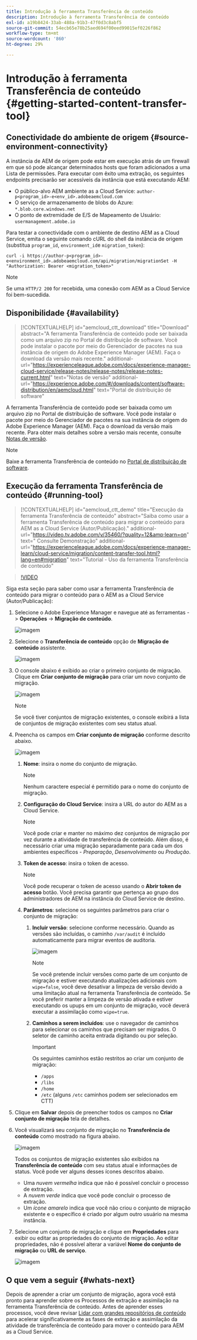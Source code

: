 ```yaml
---
title: Introdução à ferramenta Transferência de conteúdo
description: Introdução à ferramenta Transferência de conteúdo
exl-id: a19b8424-33ab-488a-91b3-47f0d3c8abf5
source-git-commit: 54ecb65e78b25aed694f00eed99015ef0226f862
workflow-type: tm+mt
source-wordcount: '860'
ht-degree: 29%

---
```


# Introdução à ferramenta Transferência de conteúdo {#getting-started-content-transfer-tool}

## Conectividade do ambiente de origem {#source-environment-connectivity}

A instância de AEM de origem pode estar em execução atrás de um firewall em que só pode alcançar determinados hosts que foram adicionados a uma Lista de permissões. Para executar com êxito uma extração, os seguintes endpoints precisarão ser acessíveis da instância que está executando AEM:

* O público-alvo AEM ambiente as a Cloud Service: `author-p<program_id>-e<env_id>.adobeaemcloud.com`
* O serviço de armazenamento de blobs do Azure: `*.blob.core.windows.net`
* O ponto de extremidade de E/S de Mapeamento de Usuário: `usermanagement.adobe.io`

Para testar a conectividade com o ambiente de destino AEM as a Cloud Service, emita o seguinte comando cURL do shell da instância de origem (substitua `program_id`, `environment_id`e `migration_token`):

`curl -i https://author-p<program_id>-e<environment_id>.adobeaemcloud.com/api/migration/migrationSet -H "Authorization: Bearer <migration_token>"`

>[!NOTE]
>Se uma `HTTP/2 200` for recebida, uma conexão com AEM as a Cloud Service foi bem-sucedida.

## Disponibilidade {#availability}

>[!CONTEXTUALHELP]
>id="aemcloud_ctt_download"
>title="Download"
>abstract="A ferramenta Transferência de conteúdo pode ser baixada como um arquivo zip no Portal de distribuição de software. Você pode instalar o pacote por meio do Gerenciador de pacotes na sua instância de origem do Adobe Experience Manager (AEM). Faça o download da versão mais recente."
>additional-url="https://experienceleague.adobe.com/docs/experience-manager-cloud-service/release-notes/release-notes/release-notes-current.html" text="Notas de versão"
>additional-url="https://experience.adobe.com/#/downloads/content/software-distribution/en/aemcloud.html" text="Portal de distribuição de software"

A ferramenta Transferência de conteúdo pode ser baixada como um arquivo zip no Portal de distribuição de software. Você pode instalar o pacote por meio do Gerenciador de pacotes na sua instância de origem do Adobe Experience Manager (AEM). Faça o download da versão mais recente. Para obter mais detalhes sobre a versão mais recente, consulte [Notas de versão](https://experienceleague.adobe.com/docs/experience-manager-cloud-service/release-notes/release-notes/release-notes-current.html?lang=pt-BR).

>[!NOTE]
>Baixe a ferramenta Transferência de conteúdo no [Portal de distribuição de software](https://experience.adobe.com/#/downloads/content/software-distribution/en/aemcloud.html).

## Execução da ferramenta Transferência de conteúdo {#running-tool}

>[!CONTEXTUALHELP]
>id="aemcloud_ctt_demo"
>title="Execução da ferramenta Transferência de conteúdo"
>abstract="Saiba como usar a ferramenta Transferência de conteúdo para migrar o conteúdo para AEM as a Cloud Service (Autor/Publicação)."
>additional-url="https://video.tv.adobe.com/v/35460/?quality=12&amp;learn=on" text=" Consulte Demonstração"
>additional-url="https://experienceleague.adobe.com/docs/experience-manager-learn/cloud-service/migration/content-transfer-tool.html?lang=en#migration" text="Tutorial - Uso da ferramenta Transferência de conteúdo"

>[!VIDEO](https://video.tv.adobe.com/v/35460/?quality=12&learn=on)


Siga esta seção para saber como usar a ferramenta Transferência de conteúdo para migrar o conteúdo para o AEM as a Cloud Service (Autor/Publicação):

1. Selecione o Adobe Experience Manager e navegue até as ferramentas -> **Operações** -> **Migração de conteúdo**.

   ![imagem](/help/move-to-cloud-service/content-transfer-tool/assets-ctt/ctt01.png)

1. Selecione o **Transferência de conteúdo** opção de **Migração de conteúdo** assistente.

   ![imagem](/help/move-to-cloud-service/content-transfer-tool/assets-ctt/ctt02.png)


1. O console abaixo é exibido ao criar o primeiro conjunto de migração. Clique em **Criar conjunto de migração** para criar um novo conjunto de migração.

   ![imagem](/help/move-to-cloud-service/content-transfer-tool/assets-ctt/ctt03.png)

   >[!NOTE]
   >Se você tiver conjuntos de migração existentes, o console exibirá a lista de conjuntos de migração existentes com seu status atual.


1. Preencha os campos em **Criar conjunto de migração** conforme descrito abaixo.

   ![imagem](/help/move-to-cloud-service/content-transfer-tool/assets-ctt/ctt04.png)

   1. **Nome**: insira o nome do conjunto de migração.
      >[!NOTE]
      >Nenhum caractere especial é permitido para o nome do conjunto de migração.

   1. **Configuração do Cloud Service**: insira a URL do autor do AEM as a Cloud Service.

      >[!NOTE]
      >Você pode criar e manter no máximo dez conjuntos de migração por vez durante a atividade de transferência de conteúdo.
      >Além disso, é necessário criar uma migração separadamente para cada um dos ambientes específicos - *Preparação*, *Desenvolvimento* ou *Produção*.

   1. **Token de acesso**: insira o token de acesso.

      >[!NOTE]
      >Você pode recuperar o token de acesso usando o **Abrir token de acesso** botão. Você precisa garantir que pertença ao grupo dos administradores de AEM na instância do Cloud Service de destino.

   1. **Parâmetros**: selecione os seguintes parâmetros para criar o conjunto de migração:

      1. **Incluir versão**: selecione conforme necessário. Quando as versões são incluídas, o caminho `/var/audit` é incluído automaticamente para migrar eventos de auditoria.

         ![imagem](/help/move-to-cloud-service/content-transfer-tool/assets-ctt/ctt05.png)

         >[!NOTE]
         >Se você pretende incluir versões como parte de um conjunto de migração e estiver executando atualizações adicionais com `wipe=false`, você deve desativar a limpeza de versão devido a uma limitação atual na ferramenta Transferência de conteúdo. Se você preferir manter a limpeza de versão ativada e estiver executando os upups em um conjunto de migração, você deverá executar a assimilação como `wipe=true`.


      1. **Caminhos a serem incluídos**: use o navegador de caminhos para selecionar os caminhos que precisam ser migrados. O seletor de caminho aceita entrada digitando ou por seleção.

         >[!IMPORTANT]
         >Os seguintes caminhos estão restritos ao criar um conjunto de migração:
         >* `/apps`
         >* `/libs`
         >* `/home`
         >* `/etc` (alguns `/etc` caminhos podem ser selecionados em CTT)


1. Clique em **Salvar** depois de preencher todos os campos no **Criar conjunto de migração** tela de detalhes.

1. Você visualizará seu conjunto de migração no **Transferência de conteúdo** como mostrado na figura abaixo.

   ![imagem](/help/move-to-cloud-service/content-transfer-tool/assets-ctt/ctt07.png)

   Todos os conjuntos de migração existentes são exibidos na **Transferência de conteúdo** com seu status atual e informações de status. Você pode ver alguns desses ícones descritos abaixo.

   * Uma *nuvem vermelha* indica que não é possível concluir o processo de extração.
   * A *nuvem verde* indica que você pode concluir o processo de extração.
   * Um *ícone amarelo* indica que você não criou o conjunto de migração existente e o específico é criado por algum outro usuário na mesma instância.

1. Selecione um conjunto de migração e clique em **Propriedades** para exibir ou editar as propriedades do conjunto de migração. Ao editar propriedades, não é possível alterar a variável **Nome do conjunto de migração** ou **URL de serviço**.

   ![imagem](/help/move-to-cloud-service/content-transfer-tool/assets-ctt/ctt06.png)


## O que vem a seguir {#whats-next}

Depois de aprender a criar um conjunto de migração, agora você está pronto para aprender sobre os Processos de extração e assimilação na ferramenta Transferência de conteúdo. Antes de aprender esses processos, você deve revisar [Lidar com grandes repositórios de conteúdo](https://experienceleague.adobe.com/docs/experience-manager-cloud-service/moving/cloud-migration/content-transfer-tool/handling-large-content-repositories.html?lang=en) para acelerar significativamente as fases de extração e assimilação da atividade de transferência de conteúdo para mover o conteúdo para AEM as a Cloud Service.
